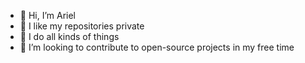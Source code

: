 - 👋 Hi, I’m Ariel
- 👀 I like my repositories private
- 🥇 I do all kinds of things
- 💞️ I’m looking to contribute to open-source projects in my free time

<!---
ariel8300/ariel8300 is a ✨ special ✨ repository because its `README.md` (this file) appears on your GitHub profile.
You can click the Preview link to take a look at your changes.
--->
